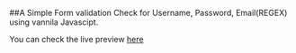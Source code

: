 ##A Simple Form validation Check for Username, Password, Email(REGEX) using vannila Javascipt.

You can check the live preview [here]()